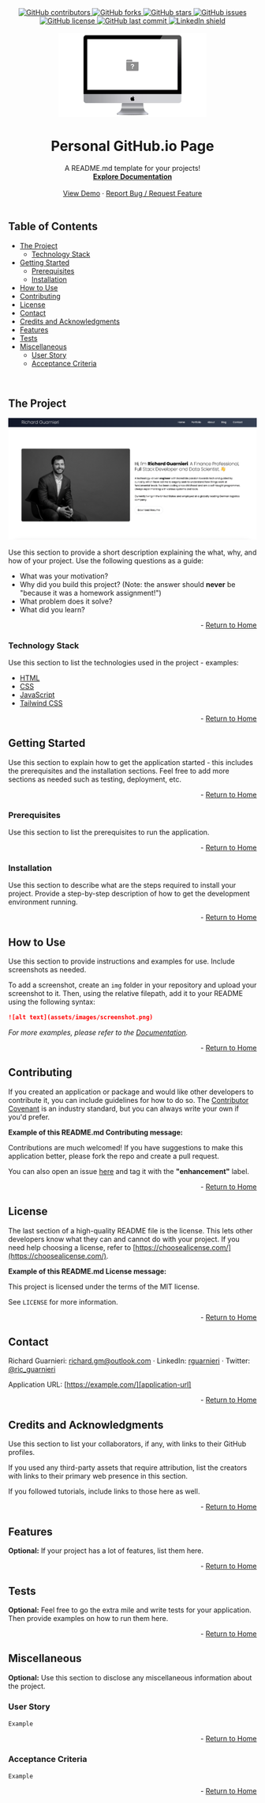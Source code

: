 <!-- This template was created following The Markdown Guide - https://www.markdownguide.org/ -->

<!-- If you are editing this README.md on VS Code, please highlight and replace the following keywords enclosed in backticks (``) using:
* MacOS: CMD + Shift + L
* Windows: CRTL + Shift + L

GitHub Username: `richardguarnieri`
GitHub Repository: `readme-template`
Your Name: `Richard Guarnieri`
Email: `richard.gm@outlook.com`
LinkedIn Username: `rguarnieri`
Twitter Username: `ric_guarnieri`
Project Title: `Personal GitHub.io Page`
Project Description: `A README.md template for your projects!`
-->

<!-- Please also update the following links -->
[logo]: ./img/logo.png
[application-image]: ./img/app-image.png
[application-url]: https://example.com/

<div id="home"><div> 

<!-- Badges / Shields -->
<!-- These were created using https://shields.io/ - feel free to replace / create yours by modifying links below: -->

<div align="center">
    <a href="https://github.com/richardguarnieri/readme-template/graphs/contributors">
        <img alt="GitHub contributors" src="https://img.shields.io/github/contributors/richardguarnieri/readme-template?style=for-the-badge">
    <a>
     <a href="https://github.com/richardguarnieri/readme-template/network/members">
        <img alt="GitHub forks" src="https://img.shields.io/github/forks/richardguarnieri/readme-template?style=for-the-badge">
    <a>
     <a href="https://github.com/richardguarnieri/readme-template/stargazers">
        <img alt="GitHub stars" src="https://img.shields.io/github/stars/richardguarnieri/readme-template?style=for-the-badge">
    <a>
     <a href="https://github.com/richardguarnieri/readme-template/issues">
        <img alt="GitHub issues" src="https://img.shields.io/github/issues/richardguarnieri/readme-template?style=for-the-badge">
    <a>
     <a href="https://github.com/richardguarnieri/readme-template/blob/main/LICENSE">
        <img alt="GitHub license" src="https://img.shields.io/github/license/richardguarnieri/readme-template?label=license&style=for-the-badge">
    <a>
     <a href="https://github.com/richardguarnieri/readme-template/commits/main">
        <img alt="GitHub last commit" src="https://img.shields.io/github/last-commit/richardguarnieri/readme-template?style=for-the-badge">
    <a>
    <a href="https://www.linkedin.com/in/rguarnieri/">
        <img alt="LinkedIn shield" src="https://img.shields.io/badge/-LinkedIn-black.svg?style=for-the-badge&logo=linkedin&colorB=555">
    <a>
</div>
<br>


<!-- Header -->

<div align="center">
    <a href="https://github.com/richardguarnieri/readme-template">
        <img src="./img/logo.png" alt="Logo" width="300" height="auto">
    </a>
    <h1 align="center">Personal GitHub.io Page</h1>
    <div>
        A README.md template for your projects!
        <br>
        <a href="https://github.com/richardguarnieri/readme-template">
            <strong>Explore Documentation</strong>
        </a>
        <br>
        <br>
        <a href="https://github.com/richardguarnieri/readme-template">View Demo</a>
        ·
        <a href="https://github.com/richardguarnieri/readme-template/issues">Report Bug / Request Feature</a>
    </div>
</div>
<br>


<!-- Table of Contents -->
## Table of Contents
* [The Project](#the-project)
    * [Technology Stack](#technology-stack)
* [Getting Started](#getting-started)
    * [Prerequisites](#prerequisites)
    * [Installation](#installation)
* [How to Use](#how-to-use)
* [Contributing](#contributing)
* [License](#license)
* [Contact](#contact)
* [Credits and Acknowledgments](#credits-and-acknowledgments)
* [Features](#features)
* [Tests](#tests)
* [Miscellaneous](#miscellaneous)
    * [User Story](#user-story)
    * [Acceptance Criteria](#acceptance-criteria)
<br>


<!-- The Project -->
## The Project

[![Application Image][application-image]][application-url]

Use this section to provide a short description explaining the what, why, and how of your project. Use the following questions as a guide:

- What was your motivation?
- Why did you build this project? (Note: the answer should **never** be "because it was a homework assignment!")
- What problem does it solve?
- What did you learn?

<p align="right"> - <a href="#home">Return to Home</a></p>

### Technology Stack
Use this section to list the technologies used in the project - examples:

* [HTML](https://html.spec.whatwg.org/)
* [CSS](https://www.w3.org/TR/CSS/#css)
* [JavaScript](https://www.ecma-international.org/publications-and-standards/standards/ecma-262/)
* [Tailwind CSS](https://tailwindcss.com/)

<p align="right"> - <a href="#home">Return to Home</a></p>


<!-- Getting Started -->
## Getting Started
Use this section to explain how to get the application started - this includes the prerequisites and the installation sections. Feel free to add more sections as needed such as testing, deployment, etc.

<p align="right"> - <a href="#home">Return to Home</a></p>

### Prerequisites
Use this section to list the prerequisites to run the application.

<p align="right"> - <a href="#home">Return to Home</a></p>

### Installation
Use this section to describe what are the steps required to install your project. Provide a step-by-step description of how to get the development environment running.

<p align="right"> - <a href="#home">Return to Home</a></p>


<!-- How to Use -->
## How to Use
Use this section to provide instructions and examples for use. Include screenshots as needed.

To add a screenshot, create an `img` folder in your repository and upload your screenshot to it. Then, using the relative filepath, add it to your README using the following syntax:

```md
![alt text](assets/images/screenshot.png)
```

_For more examples, please refer to the [Documentation][documentation-url]._

<p align="right"> - <a href="#home">Return to Home</a></p>


<!-- Contribuiting -->
## Contributing
If you created an application or package and would like other developers to contribute it, you can include guidelines for how to do so. The [Contributor Covenant](https://www.contributor-covenant.org/) is an industry standard, but you can always write your own if you'd prefer.

**Example of this README.md Contributing message:**

Contributions are much welcomed! If you have suggestions to make this application better, please fork the repo and create a pull request. 

You can also open an issue [here][github-issues-url] and tag it with the **"enhancement"** label.

<p align="right"> - <a href="#home">Return to Home</a></p>


<!-- License -->
## License
The last section of a high-quality README file is the license. This lets other developers know what they can and cannot do with your project. If you need help choosing a license, refer to [https://choosealicense.com/](https://choosealicense.com/).

**Example of this README.md License message:**

This project is licensed under the terms of the MIT license. 

See `LICENSE` for more information.

<p align="right"> - <a href="#home">Return to Home</a></p>


<!-- Contact -->
## Contact
Richard Guarnieri: richard.gm@outlook.com · LinkedIn: [rguarnieri][linkedin-url] · Twitter: [@ric_guarnieri][twitter-url]

Application URL: [https://example.com/][application-url]

<p align="right"> - <a href="#home">Return to Home</a></p>


<!-- Credits and Acknowledgments -->
## Credits and Acknowledgments
Use this section to list your collaborators, if any, with links to their GitHub profiles.

If you used any third-party assets that require attribution, list the creators with links to their primary web presence in this section.

If you followed tutorials, include links to those here as well.

<p align="right"> - <a href="#home">Return to Home</a></p>


<!-- Features -->
## Features
**Optional:** If your project has a lot of features, list them here.

<p align="right"> - <a href="#home">Return to Home</a></p>


<!-- Tests -->
## Tests
**Optional:** Feel free to go the extra mile and write tests for your application. Then provide examples on how to run them here.

<p align="right"> - <a href="#home">Return to Home</a></p>


<!-- Miscellaneous -->
## Miscellaneous
**Optional:** Use this section to disclose any miscellaneous information about the project.
### User Story
```
Example
```

<p align="right"> - <a href="#home">Return to Home</a></p>

### Acceptance Criteria
```
Example
```

<p align="right"> - <a href="#home">Return to Home</a></p>


<!-- References, Links and Images -->
<!-- Badges / Shields Styles -->
[github-contributors-shield]: https://img.shields.io/github/contributors/richardguarnieri/readme-template?style=for-the-badge
[github-forks-shield]: https://img.shields.io/github/forks/richardguarnieri/readme-template?style=for-the-badge
[github-stars-shield]: https://img.shields.io/github/stars/richardguarnieri/readme-template?style=for-the-badge
[github-issues-shield]: https://img.shields.io/github/issues/richardguarnieri/readme-template?style=for-the-badge
[github-license-shield]: https://img.shields.io/github/license/richardguarnieri/readme-template?style=for-the-badge
[github-last-commit-shield]: https://img.shields.io/github/last-commit/richardguarnieri/readme-template?style=for-the-badge
[linkedin-shield]: https://img.shields.io/badge/-LinkedIn-black.svg?style=for-the-badge&logo=linkedin&colorB=555

<!-- Badges / Shields URL -->
[github-contributors-url]: https://github.com/richardguarnieri/readme-template/graphs/contributors
[github-forks-url]: https://github.com/richardguarnieri/readme-template/network/members
[github-stars-url]: https://github.com/richardguarnieri/readme-template/stargazers
[github-issues-url]: https://github.com/richardguarnieri/readme-template/issues
[github-license-url]: https://github.com/richardguarnieri/readme-template/blob/main/LICENSE
[linkedin-url]: https://linkedin.com/in/rguarnieri

<!-- Non Badge / Shield Reference Links -->
[documentation-url]: https://github.com/richardguarnieri/readme-template
[twitter-url]: https://twitter.com/ric_guarnieri
